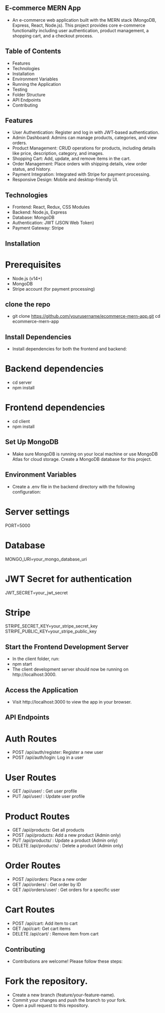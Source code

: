 ## E-commerce MERN App
- An e-commerce web application built with the MERN stack (MongoDB, Express, React, Node.js). This project provides core e-commerce functionality including user authentication, product management, a shopping cart, and a checkout process.

## Table of Contents
- Features
- Technologies
- Installation
- Environment Variables
- Running the Application
- Testing
- Folder Structure
- API Endpoints
- Contributing
## Features
- User Authentication: Register and log in with JWT-based authentication.
- Admin Dashboard: Admins can manage products, categories, and view orders.
- Product Management: CRUD operations for products, including details like price, description, category, and images.
- Shopping Cart: Add, update, and remove items in the cart.
- Order Management: Place orders with shipping details, view order status, and history.
- Payment Integration: Integrated with Stripe for payment processing.
- Responsive Design: Mobile and desktop-friendly UI.
## Technologies
- Frontend: React, Redux, CSS Modules
- Backend: Node.js, Express
- Database: MongoDB
- Authentication: JWT (JSON Web Token)
- Payment Gateway: Stripe

## Installation
# Prerequisites
- Node.js (v14+)
- MongoDB
- Stripe account (for payment processing)
## clone the repo
- git clone https://github.com/yourusername/ecommerce-mern-app.git
cd ecommerce-mern-app
## Install Dependencies
- Install dependencies for both the frontend and backend:

# Backend dependencies
- cd server
- npm install

# Frontend dependencies
- cd client
- npm install

## Set Up MongoDB
- Make sure MongoDB is running on your local machine or use MongoDB Atlas for cloud storage.
Create a MongoDB database for this project.

## Environment Variables
- Create a .env file in the backend directory with the following configuration:

# Server settings
PORT=5000

# Database
MONGO_URI=your_mongo_database_uri

# JWT Secret for authentication
JWT_SECRET=your_jwt_secret

# Stripe
STRIPE_SECRET_KEY=your_stripe_secret_key
STRIPE_PUBLIC_KEY=your_stripe_public_key

## Start the Frontend Development Server
- In the client folder, run:
- npm start
- The client development server should now be running on http://localhost:3000.

## Access the Application
- Visit http://localhost:3000 to view the app in your browser.

## API Endpoints
# Auth Routes
- POST /api/auth/register: Register a new user
- POST /api/auth/login: Log in a user
# User Routes
- GET /api/user/
: Get user profile
- PUT /api/user/
: Update user profile
# Product Routes
- GET /api/products: Get all products
- POST /api/products: Add a new product (Admin only)
- PUT /api/products/
: Update a product (Admin only)
- DELETE /api/products/
: Delete a product (Admin only)
# Order Routes
- POST /api/orders: Place a new order
- GET /api/orders/
: Get order by ID
- GET /api/orders/user/
: Get orders for a specific user
# Cart Routes
- POST /api/cart: Add item to cart
- GET /api/cart: Get cart items
- DELETE /api/cart/
: Remove item from cart

## Contributing
- Contributions are welcome! Please follow these steps:

# Fork the repository.
- Create a new branch (feature/your-feature-name).
- Commit your changes and push the branch to your fork.
- Open a pull request to this repository.